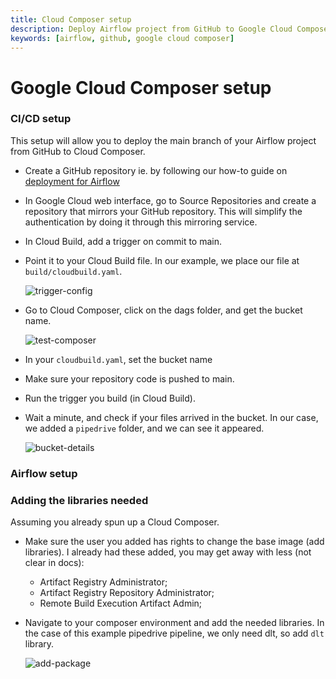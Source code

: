 ```yaml
---
title: Cloud Composer setup
description: Deploy Airflow project from GitHub to Google Cloud Composer
keywords: [airflow, github, google cloud composer]
---
```


# Google Cloud Composer setup

### CI/CD setup

This setup will allow you to deploy the main branch of your Airflow project from GitHub to Cloud Composer.

- Create a GitHub repository ie. by following our how-to guide on [deployment for Airflow](../../walkthroughs/deploy-a-pipeline/deploy-with-airflow-composer.md)

- In Google Cloud web interface, go to Source Repositories and create a repository that mirrors your
  GitHub repository. This will simplify the authentication by doing it through this mirroring
  service.

- In Cloud Build, add a trigger on commit to main.

- Point it to your Cloud Build file. In our example, we place our file at `build/cloudbuild.yaml`.

  ![trigger-config](/img/trigger-config.png)

- Go to Cloud Composer, click on the dags folder, and get the bucket name.

  ![test-composer](/img/test-composer.png)

- In your `cloudbuild.yaml`, set the bucket name

- Make sure your repository code is pushed to main.

- Run the trigger you build (in Cloud Build).

- Wait a minute, and check if your files arrived in the bucket. In our case, we added a `pipedrive`
  folder, and we can see it appeared.

  ![bucket-details](/img/bucket-details.png)

### Airflow setup

### Adding the libraries needed

Assuming you already spun up a Cloud Composer.

- Make sure the user you added has rights to change the base image (add libraries). I already had
  these added, you may get away with less (not clear in docs):

  - Artifact Registry Administrator;
  - Artifact Registry Repository Administrator;
  - Remote Build Execution Artifact Admin;

- Navigate to your composer environment and add the needed libraries. In the case of this example
  pipedrive pipeline, we only need dlt, so add `dlt` library.

  ![add-package](/img/add-package.png)

